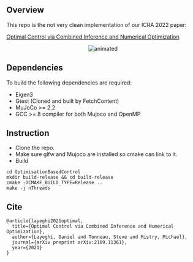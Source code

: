## Overview
This repo is the not very clean implementation of our ICRA 2022 paper:

[Optimal Control via Combined Inference and Numerical Optimization](https://arxiv.org/pdf/2109.11361.pdf)


<p align="center">
  <img src="./gifs/Optimal%20Control%20via%20Combined%20Inference%20and%20Numerical%20Optimization(1).gif" alt="animated" />
</p>

## Dependencies
To build the following dependencies are required:
- Eigen3
- Gtest (Cloned and built by FetchContent)
- MuJoCo >= 2.2 
- GCC >= 8 compiler for both Mujoco and OpenMP

## Instruction
- Clone the repo.
- Make sure glfw and Mujoco are installed so cmake can link to it.
- Build
~~~
cd OptimisationBasedControl
mkdir build-release && cd build-release
cmake -DCMAKE_BUILD_TYPE=Release ..
make -j nThreads
~~~
## Cite
```
@article{layeghi2021optimal,
  title={Optimal Control via Combined Inference and Numerical Optimization},
  author={Layeghi, Daniel and Tonneau, Steve and Mistry, Michael},
  journal={arXiv preprint arXiv:2109.11361},
  year={2021}
}
```
